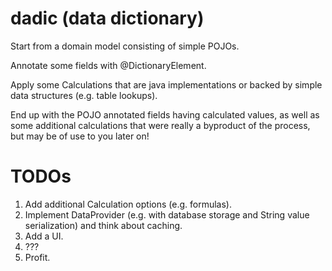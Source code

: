 # dadic (data dictionary)
Start from a domain model consisting of simple POJOs.

Annotate some fields with @DictionaryElement.

Apply some Calculations that are java implementations or backed by simple data structures (e.g. table lookups).

End up with the POJO annotated fields having calculated values, as well as some additional calculations that were really a byproduct of the process, but may be of use to you later on!

# TODOs
1. Add additional Calculation options (e.g. formulas).
1. Implement DataProvider (e.g. with database storage and String value serialization) and think about caching.
1. Add a UI.
1. ???
1. Profit. 
